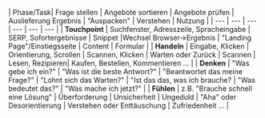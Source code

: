 | Phase/Task| Frage stellen | Angebote sortieren | Angebote prüfen | Auslieferung Ergebnis | "Auspacken" |  Verstehen | Nutzung |
| --- | --- | --- | --- | --- | --- |
| **Touchpoint** | Suchfenster, Adresszeile, Spracheingabe | SERP, Sofortergebnisse | Snippet |Wechsel Browser->Ergebnis  | "Landing Page"/Einstiegsseite | Content | Formular | 
| **Handeln** | Eingabe, Klicken | Orientierung, Scrollen | Scannen, Klicken | Warten oder Zurück | Scannen | Lesen, Rezipieren| Kaufen, Bestellen, Kommentieren ... |
| **Denken** | "Was gebe ich ein?" | "Was ist die beste Antwort?" | "Beantwortet das meine Frage?" | "Lohnt sich das Warten?" | "Ist das das, was ich brauche? | "Was bedeutet das?" | "Was mache ich jetzt?" |
| **Fühlen** | z.B. "Brauche schnell eine Lösung" | Überforderung | Unsicherheit | Ungeduld | "Aha" oder Desorientierung | Verstehen oder Enttäuschung | Zufriedenheit ... | 
